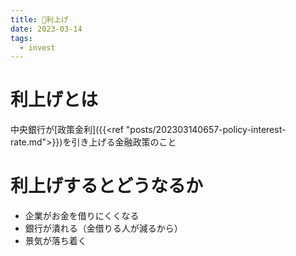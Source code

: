```yaml
---
title: 📝利上げ
date: 2023-03-14
tags:
  - invest
---
```


# 利上げとは
中央銀行が[政策金利]({{<ref "posts/202303140657-policy-interest-rate.md">}})を引き上げる金融政策のこと

# 利上げするとどうなるか
- 企業がお金を借りにくくなる
- 銀行が潰れる（金借りる人が減るから）
- 景気が落ち着く